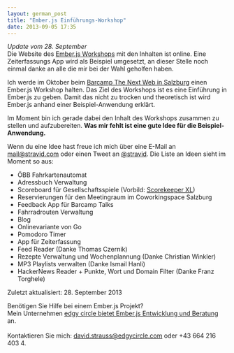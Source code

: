 ```yaml
---
layout: german_post
title: "Ember.js Einführungs-Workshop"
date: 2013-09-05 17:35
---
```

*Update vom 28. September*  
Die Website des [Ember.js Workshops](http://edgycircle.com/leistungen/emberjs-workshop/) mit den Inhalten ist online. Eine Zeiterfassungs App wird als Beispiel umgesetzt, an dieser Stelle noch einmal danke an alle die mir bei der Wahl geholfen haben.

Ich werde im Oktober beim [Barcamp The Next Web in Salzburg](http://webdevsalzburg.multimediatechnology.at/barcamp-the-next-web-18-20-oktober-2013/) einen Ember.js Workshop halten. Das Ziel des Workshops ist es eine Einführung in Ember.js zu geben. Damit das nicht zu trocken und theoretisch ist wird Ember.js anhand einer Beispiel-Anwendung erklärt.

Im Moment bin ich gerade dabei den Inhalt des Workshops zusammen zu stellen und aufzubereiten. **Was mir fehlt ist eine gute Idee für die Beispiel-Anwendung.**

Wenn du eine Idee hast freue ich mich über eine E-Mail an [mail@stravid.com](mailto:mail@stravid.com) oder einen Tweet an [@stravid](https://twitter.com/stravid). Die Liste an Ideen sieht im Moment so aus:

* ÖBB Fahrkartenautomat
* Adressbuch Verwaltung
* Scoreboard für Gesellschaftsspiele (Vorbild: [Scorekeeper XL](https://itunes.apple.com/en/app/scorekeeper-xl/id463243024?mt=8))
* Reservierungen für den Meetingraum im Coworkingspace Salzburg
* Feedback App für Barcamp Talks
* Fahrradrouten Verwaltung
* Blog
* Onlinevariante von Go
* Pomodoro Timer
* App für Zeiterfassung
* Feed Reader (Danke Thomas Czernik)
* Rezepte Verwaltung und Wochenplannung (Danke Christian Winkler)
* MP3 Playlists verwalten (Danke Ismail Hanli)
* HackerNews Reader + Punkte, Wort und Domain Filter (Danke Franz Torghele)

Zuletzt aktualisiert: 28. September 2013

<div class="call-to-action">
  Benötigen Sie Hilfe bei einem Ember.js Projekt?<br>
  Mein Unternehmen <a href="http://edgycircle.com/leistungen/emberjs-entwicklung-und-beratung/">edgy circle bietet Ember.js Entwicklung und Beratung</a> an.<br><br>
  Kontaktieren Sie mich: <a href="mailto:david.strauss@edgycircle.com">david.strauss@edgycircle.com</a> oder +43 664 216 403 4.
</div>
